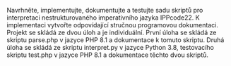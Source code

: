 Navrhněte, implementujte, dokumentujte a testujte sadu skriptů pro interpretaci nestrukturovaného
imperativního jazyka IPPcode22. K implementaci vytvořte odpovídající stručnou programovou dokumentaci. Projekt se skládá ze dvou úloh a je individuální.
První úloha se skládá ze skriptu parse.php v jazyce PHP 8.1 a dokumentace
k tomuto skriptu. Druhá úloha se skládá ze skriptu interpret.py v jazyce Python
3.8, testovacího skriptu test.php v jazyce PHP 8.1 a dokumentace těchto
dvou skriptů.
